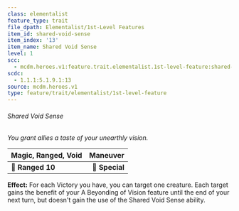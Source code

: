 ```yaml
---
class: elementalist
feature_type: trait
file_dpath: Elementalist/1st-Level Features
item_id: shared-void-sense
item_index: '13'
item_name: Shared Void Sense
level: 1
scc:
  - mcdm.heroes.v1:feature.trait.elementalist.1st-level-feature:shared-void-sense
scdc:
  - 1.1.1:5.1.9.1:13
source: mcdm.heroes.v1
type: feature/trait/elementalist/1st-level-feature
---
```


###### Shared Void Sense

*You grant allies a taste of your unearthly vision.*

| **Magic, Ranged, Void** |   **Maneuver** |
| ----------------------- | -------------: |
| **📏 Ranged 10**        | **🎯 Special** |

**Effect:** For each Victory you have, you can target one creature. Each target gains the benefit of your A Beyonding of Vision feature until the end of your next turn, but doesn't gain the use of the Shared Void Sense ability.
